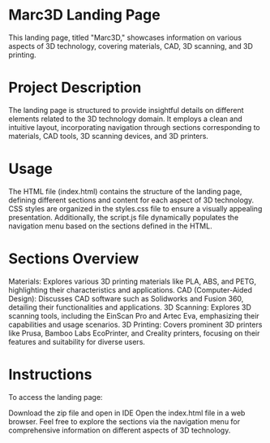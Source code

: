 # Marc3D Landing Page
This landing page, titled "Marc3D," showcases information on various aspects of 3D technology, covering materials, CAD, 3D scanning, and 3D printing.

# Project Description
The landing page is structured to provide insightful details on different elements related to the 3D technology domain. It employs a clean and intuitive layout, incorporating navigation through sections corresponding to materials, CAD tools, 3D scanning devices, and 3D printers.

# Usage
The HTML file (index.html) contains the structure of the landing page, defining different sections and content for each aspect of 3D technology. CSS styles are organized in the styles.css file to ensure a visually appealing presentation. Additionally, the script.js file dynamically populates the navigation menu based on the sections defined in the HTML.

# Sections Overview
Materials: Explores various 3D printing materials like PLA, ABS, and PETG, highlighting their characteristics and applications.
CAD (Computer-Aided Design): Discusses CAD software such as Solidworks and Fusion 360, detailing their functionalities and applications.
3D Scanning: Explores 3D scanning tools, including the EinScan Pro and Artec Eva, emphasizing their capabilities and usage scenarios.
3D Printing: Covers prominent 3D printers like Prusa, Bamboo Labs EcoPrinter, and Creality printers, focusing on their features and suitability for diverse users.


# Instructions
To access the landing page:

Download the zip file and open in IDE
Open the index.html file in a web browser.
Feel free to explore the sections via the navigation menu for comprehensive information on different aspects of 3D technology.

